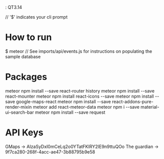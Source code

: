: QT3.14

// '$' indicates your cli prompt

How to run
==========
$ meteor
// See imports/api/events.js for instructions on populating the sample database

Packages
========
meteor npm install --save react-router history
meteor npm install --save react-mounter
meteor npm install react-icons --save
meteor npm install --save google-maps-react
meteor npm install --save react-addons-pure-render-mixin
meteor add react-meteor-data
meteor npm i --save material-ui-search-bar
meteor npm install --save request

API Keys
=========
GMaps -> AIzaSyDxI0mCeLq2o0YTatFKIRY2IE9n9ttuQOo
The guardian -> 9f7ca280-268f-4acc-ae47-3b88795b9e58

